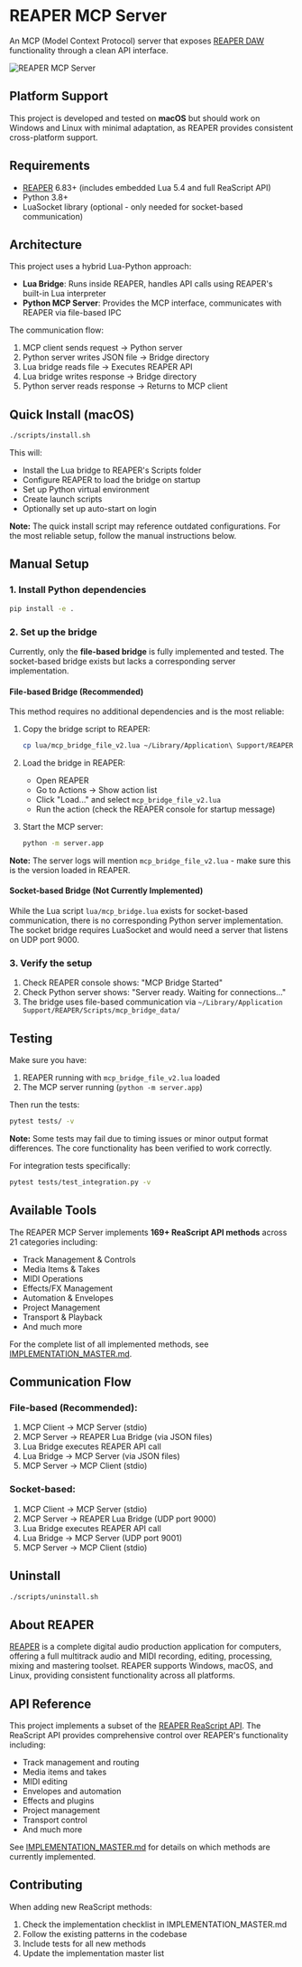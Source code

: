 # REAPER MCP Server

An MCP (Model Context Protocol) server that exposes [REAPER DAW](https://www.reaper.fm/) functionality through a clean API interface.

![REAPER MCP Server](assets/repo-readme-image.png)

## Platform Support

This project is developed and tested on **macOS** but should work on Windows and Linux with minimal adaptation, as REAPER provides consistent cross-platform support.

## Requirements

- [REAPER](https://www.reaper.fm/) 6.83+ (includes embedded Lua 5.4 and full ReaScript API)
- Python 3.8+
- LuaSocket library (optional - only needed for socket-based communication)

## Architecture

This project uses a hybrid Lua-Python approach:
- **Lua Bridge**: Runs inside REAPER, handles API calls using REAPER's built-in Lua interpreter
- **Python MCP Server**: Provides the MCP interface, communicates with REAPER via file-based IPC

The communication flow:
1. MCP client sends request → Python server
2. Python server writes JSON file → Bridge directory
3. Lua bridge reads file → Executes REAPER API
4. Lua bridge writes response → Bridge directory  
5. Python server reads response → Returns to MCP client

## Quick Install (macOS)

```bash
./scripts/install.sh
```

This will:
- Install the Lua bridge to REAPER's Scripts folder
- Configure REAPER to load the bridge on startup
- Set up Python virtual environment
- Create launch scripts
- Optionally set up auto-start on login

**Note:** The quick install script may reference outdated configurations. For the most reliable setup, follow the manual instructions below.

## Manual Setup

### 1. Install Python dependencies

```bash
pip install -e .
```

### 2. Set up the bridge

Currently, only the **file-based bridge** is fully implemented and tested. The socket-based bridge exists but lacks a corresponding server implementation.

#### File-based Bridge (Recommended)

This method requires no additional dependencies and is the most reliable:

1. Copy the bridge script to REAPER:
   ```bash
   cp lua/mcp_bridge_file_v2.lua ~/Library/Application\ Support/REAPER/Scripts/
   ```

2. Load the bridge in REAPER:
   - Open REAPER
   - Go to Actions → Show action list
   - Click "Load..." and select `mcp_bridge_file_v2.lua`
   - Run the action (check the REAPER console for startup message)

3. Start the MCP server:
   ```bash
   python -m server.app
   ```

**Note:** The server logs will mention `mcp_bridge_file_v2.lua` - make sure this is the version loaded in REAPER.

#### Socket-based Bridge (Not Currently Implemented)

While the Lua script `lua/mcp_bridge.lua` exists for socket-based communication, there is no corresponding Python server implementation. The socket bridge requires LuaSocket and would need a server that listens on UDP port 9000.

### 3. Verify the setup

1. Check REAPER console shows: "MCP Bridge Started"
2. Check Python server shows: "Server ready. Waiting for connections..."
3. The bridge uses file-based communication via `~/Library/Application Support/REAPER/Scripts/mcp_bridge_data/`

## Testing

Make sure you have:
1. REAPER running with `mcp_bridge_file_v2.lua` loaded
2. The MCP server running (`python -m server.app`)

Then run the tests:

```bash
pytest tests/ -v
```

**Note:** Some tests may fail due to timing issues or minor output format differences. The core functionality has been verified to work correctly.

For integration tests specifically:
```bash
pytest tests/test_integration.py -v
```

## Available Tools

The REAPER MCP Server implements **169+ ReaScript API methods** across 21 categories including:
- Track Management & Controls
- Media Items & Takes
- MIDI Operations
- Effects/FX Management
- Automation & Envelopes
- Project Management
- Transport & Playback
- And much more

For the complete list of all implemented methods, see [IMPLEMENTATION_MASTER.md](IMPLEMENTATION_MASTER.md).

## Communication Flow

### File-based (Recommended):
1. MCP Client → MCP Server (stdio)
2. MCP Server → REAPER Lua Bridge (via JSON files)
3. Lua Bridge executes REAPER API call
4. Lua Bridge → MCP Server (via JSON files)
5. MCP Server → MCP Client (stdio)

### Socket-based:
1. MCP Client → MCP Server (stdio)
2. MCP Server → REAPER Lua Bridge (UDP port 9000)
3. Lua Bridge executes REAPER API call
4. Lua Bridge → MCP Server (UDP port 9001)
5. MCP Server → MCP Client (stdio)

## Uninstall

```bash
./scripts/uninstall.sh
```

## About REAPER

[REAPER](https://www.reaper.fm/) is a complete digital audio production application for computers, offering a full multitrack audio and MIDI recording, editing, processing, mixing and mastering toolset. REAPER supports Windows, macOS, and Linux, providing consistent functionality across all platforms.

## API Reference

This project implements a subset of the [REAPER ReaScript API](https://www.reaper.fm/sdk/reascript/reascripthelp.html). The ReaScript API provides comprehensive control over REAPER's functionality including:

- Track management and routing
- Media items and takes
- MIDI editing
- Envelopes and automation  
- Effects and plugins
- Project management
- Transport control
- And much more

See [IMPLEMENTATION_MASTER.md](IMPLEMENTATION_MASTER.md) for details on which methods are currently implemented.

## Contributing

When adding new ReaScript methods:
1. Check the implementation checklist in IMPLEMENTATION_MASTER.md
2. Follow the existing patterns in the codebase
3. Include tests for all new methods
4. Update the implementation master list